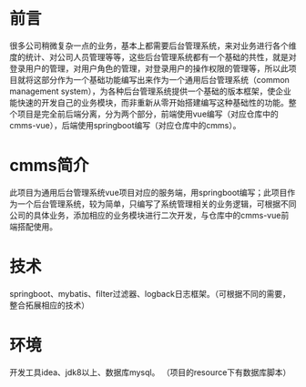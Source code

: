 # 前言
很多公司稍微复杂一点的业务，基本上都需要后台管理系统，来对业务进行各个维度的统计、对公司人员管理等等，这些后台管理系统都有一个基础的共性，就是对登录用户的管理，对用户角色的管理，对登录用户的操作权限的管理等，所以此项目就将这部分作为一个基础功能编写出来作为一个通用后台管理系统（common management system），为各种后台管理系统提供一个基础的版本框架，使企业能快速的开发自己的业务模块，而非重新从零开始搭建编写这种基础性的功能。整个项目是完全前后端分离，分为两个部分，前端使用vue编写（对应仓库中的cmms-vue），后端使用springboot编写（对应仓库中的cmms）。
# cmms简介
此项目为通用后台管理系统vue项目对应的服务端，用springboot编写；此项目作为一个后台管理系统，较为简单，只编写了系统管理相关的业务逻辑，可根据不同公司的具体业务，添加相应的业务模块进行二次开发，与仓库中的cmms-vue前端搭配使用。
# 技术
springboot、mybatis、filter过滤器、logback日志框架。（可根据不同的需要，整合拓展相应的技术）

# 环境
开发工具idea、jdk8以上、数据库mysql。
（项目的resource下有数据库脚本）
